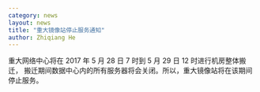 ```yaml
---
category: news
layout: news
title: "重大镜像站停止服务通知"
author: Zhiqiang He
---
```


重大网络中心将在 2017 年 5 月 28 日 7 时到 5 月 29 日 12 时进行机房整体搬迁，
搬迁期间数据中心内的所有服务器将会关闭。所以，重大镜像站将在该期间停止服务。

